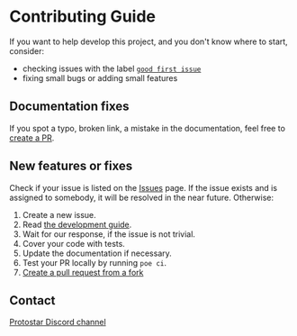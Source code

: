 # Contributing Guide

If you want to help develop this project, and you don't know where to start, consider:
- checking issues with the label [`good first issue`](https://github.com/software-mansion/protostar/labels/good%20first%20issue)
- fixing small bugs or adding small features
## Documentation fixes
If you spot a typo, broken link, a mistake in the documentation, feel free to [create a PR](https://docs.github.com/en/pull-requests/collaborating-with-pull-requests/proposing-changes-to-your-work-with-pull-requests/creating-a-pull-request-from-a-fork).
## New features or fixes
Check if your issue is listed on the [Issues](https://github.com/software-mansion/protostar/issues) page. If the issue exists and is assigned to somebody, it will be resolved in the near future. Otherwise:
1. Create a new issue.
1. Read [the development guide](https://github.com/software-mansion/protostar#development).
1. Wait for our response, if the issue is not trivial.
1. Cover your code with tests.
1. Update the documentation if necessary.
1. Test your PR locally by running `poe ci`.
1. [Create a pull request from a fork](https://docs.github.com/en/pull-requests/collaborating-with-pull-requests/proposing-changes-to-your-work-with-pull-requests/creating-a-pull-request-from-a-fork)

## Contact
[Protostar Discord channel](https://discord.com/invite/QypNMzkHbc)
